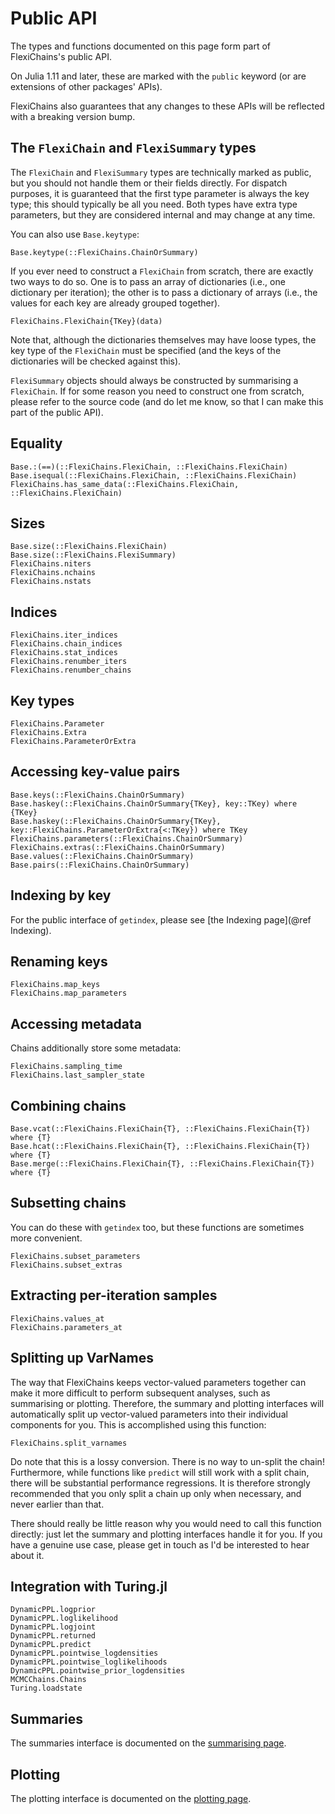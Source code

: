 # Public API

The types and functions documented on this page form part of FlexiChains's public API.

On Julia 1.11 and later, these are marked with the `public` keyword (or are extensions of other packages' APIs).

FlexiChains also guarantees that any changes to these APIs will be reflected with a breaking version bump.

## The `FlexiChain` and `FlexiSummary` types

The `FlexiChain` and `FlexiSummary` types are technically marked as public, but you should not handle them or their fields directly.
For dispatch purposes, it is guaranteed that the first type parameter is always the key type; this should typically be all you need.
Both types have extra type parameters, but they are considered internal and may change at any time.

You can also use `Base.keytype`:

```@docs
Base.keytype(::FlexiChains.ChainOrSummary)
```

If you ever need to construct a `FlexiChain` from scratch, there are exactly two ways to do so.
One is to pass an array of dictionaries (i.e., one dictionary per iteration); the other is to pass a dictionary of arrays (i.e., the values for each key are already grouped together).

```@docs
FlexiChains.FlexiChain{TKey}(data)
```

Note that, although the dictionaries themselves may have loose types, the key type of the `FlexiChain` must be specified (and the keys of the dictionaries will be checked against this).

`FlexiSummary` objects should always be constructed by summarising a `FlexiChain`.
If for some reason you need to construct one from scratch, please refer to the source code (and do let me know, so that I can make this part of the public API).

## Equality

```@docs
Base.:(==)(::FlexiChains.FlexiChain, ::FlexiChains.FlexiChain)
Base.isequal(::FlexiChains.FlexiChain, ::FlexiChains.FlexiChain)
FlexiChains.has_same_data(::FlexiChains.FlexiChain, ::FlexiChains.FlexiChain)
```

## Sizes

```@docs
Base.size(::FlexiChains.FlexiChain)
Base.size(::FlexiChains.FlexiSummary)
FlexiChains.niters
FlexiChains.nchains
FlexiChains.nstats
```

## Indices

```@docs
FlexiChains.iter_indices
FlexiChains.chain_indices
FlexiChains.stat_indices
FlexiChains.renumber_iters
FlexiChains.renumber_chains
```

## Key types

```@docs
FlexiChains.Parameter
FlexiChains.Extra
FlexiChains.ParameterOrExtra
```

## Accessing key-value pairs

```@docs
Base.keys(::FlexiChains.ChainOrSummary)
Base.haskey(::FlexiChains.ChainOrSummary{TKey}, key::TKey) where {TKey}
Base.haskey(::FlexiChains.ChainOrSummary{TKey}, key::FlexiChains.ParameterOrExtra{<:TKey}) where TKey
FlexiChains.parameters(::FlexiChains.ChainOrSummary)
FlexiChains.extras(::FlexiChains.ChainOrSummary)
Base.values(::FlexiChains.ChainOrSummary)
Base.pairs(::FlexiChains.ChainOrSummary)
```

## Indexing by key

For the public interface of `getindex`, please see [the Indexing page](@ref Indexing).

## Renaming keys

```@docs
FlexiChains.map_keys
FlexiChains.map_parameters
```

## Accessing metadata

Chains additionally store some metadata:

```@docs
FlexiChains.sampling_time
FlexiChains.last_sampler_state
```

## Combining chains

```@docs
Base.vcat(::FlexiChains.FlexiChain{T}, ::FlexiChains.FlexiChain{T}) where {T}
Base.hcat(::FlexiChains.FlexiChain{T}, ::FlexiChains.FlexiChain{T}) where {T}
Base.merge(::FlexiChains.FlexiChain{T}, ::FlexiChains.FlexiChain{T}) where {T}
```

## Subsetting chains

You can do these with `getindex` too, but these functions are sometimes more convenient.

```@docs
FlexiChains.subset_parameters
FlexiChains.subset_extras
```

## Extracting per-iteration samples

```@docs
FlexiChains.values_at
FlexiChains.parameters_at
```

## Splitting up VarNames

The way that FlexiChains keeps vector-valued parameters together can make it more difficult to perform subsequent analyses, such as summarising or plotting.
Therefore, the summary and plotting interfaces will automatically split up vector-valued parameters into their individual components for you.
This is accomplished using this function:

```@docs
FlexiChains.split_varnames
```

Do note that this is a lossy conversion.
There is no way to un-split the chain!
Furthermore, while functions like `predict` will still work with a split chain, there will be substantial performance regressions.
It is therefore strongly recommended that you only split a chain up only when necessary, and never earlier than that.

There should really be little reason why you would need to call this function directly: just let the summary and plotting interfaces handle it for you.
If you have a genuine use case, please get in touch as I'd be interested to hear about it.

## Integration with Turing.jl

```@docs
DynamicPPL.logprior
DynamicPPL.loglikelihood
DynamicPPL.logjoint
DynamicPPL.returned
DynamicPPL.predict
DynamicPPL.pointwise_logdensities
DynamicPPL.pointwise_loglikelihoods
DynamicPPL.pointwise_prior_logdensities
MCMCChains.Chains
Turing.loadstate
```

## Summaries

The summaries interface is documented on the [summarising page](./summarising.md).

## Plotting

The plotting interface is documented on the [plotting page](./plotting.md).
